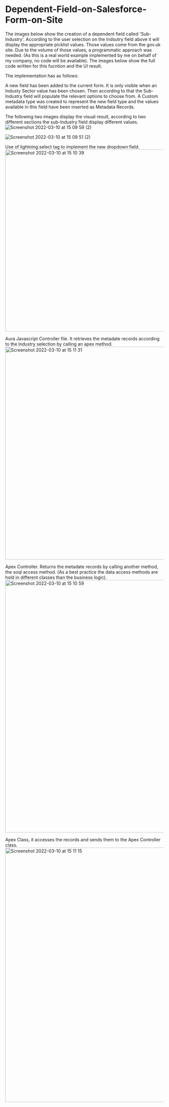 # Dependent-Field-on-Salesforce-Form-on-Site

The images below show the creation of a dependent field called 'Sub-Industry'. According to the user selection on the Indsutry field above it will display the appropriate picklist values. Those values come from the gov.uk site. Due to the volume of those values, a programmatic approach was needed.
(As this is a real world example implemented by me on behalf of my company, no code will be available). The images below show the full code written for this fucntion and the UI result.

The implementation has as follows:

A new field has been added to the current form. It is only visible when an Industy Sector value has been chosen. Then according to that the Sub-Industry field will populate the relevant options to choose from. 
A Custom metadata type was created to represent the new field type and the values available in this field have been inserted as Metadata Records.

The following two images display the visual result, according to two different sections the sub-Industry field display different values.
![Screenshot 2022-03-10 at 15 09 59 (2)](https://user-images.githubusercontent.com/97835800/158820726-6459516d-2181-48e9-9d72-5d5b669b5081.png)

![Screenshot 2022-03-10 at 15 09 51 (2)](https://user-images.githubusercontent.com/97835800/158820739-ff98dad6-6640-41d0-ad11-6da610a440d7.png)

Use of lightning:select tag to implement the new dropdown field.
<img width="579" alt="Screenshot 2022-03-10 at 15 10 39" src="https://user-images.githubusercontent.com/97835800/158822870-788dfb0c-8857-438e-a9b5-3aab0b4fd63a.png">

Aura Javascript Controller file. It retrieves the metadate records according to the Industry selection by calling an apex method.
<img width="677" alt="Screenshot 2022-03-10 at 15 11 31" src="https://user-images.githubusercontent.com/97835800/158822951-8b9b69bf-e2dd-48d6-8f9d-e82179d854f5.png">

Apex Controller. Returns the metadate records by calling another method, the soql access method. (As a best practice the data access methods are hold in different classes than the business logic).
<img width="803" alt="Screenshot 2022-03-10 at 15 10 59" src="https://user-images.githubusercontent.com/97835800/158823154-18dabd0a-f526-43a1-9371-d92305044fc4.png">

Apex Class, it accesses the records and sends them to the Apex Controller class.
<img width="809" alt="Screenshot 2022-03-10 at 15 11 15" src="https://user-images.githubusercontent.com/97835800/158823541-e19c7f5c-bfad-4db8-ab53-1934c3d52933.png">

